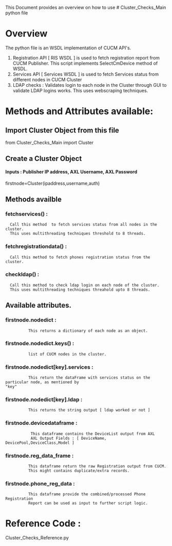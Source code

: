 This Document provides an overview on how to use # Cluster_Checks_Main python file

# Overview

The python file is an WSDL implementation of CUCM API's.
1. Registration API [ RIS WSDL ] is used to fetch registration report from CUCM Publisher. This script implements SelectCmDevice method of WSDL.
2. Services API [ Services WSDL ] is used to fetch Services status from different nodes in CUCM Cluster
3. LDAP checks : Validates login to each node in the Cluster through GUI to validate LDAP logins works. This uses webscraping techniques.

# Methods and Attributes available:


## Import Cluster Object from this file
  from Cluster_Checks_Main import Cluster

## Create a Cluster Object 
#### Inputs : Publisher IP address, AXL Username, AXL Password 

  firstnode=Cluster(ipaddress,username,auth) 


## Methods availble

### fetchservices() : 
      Call this method  to fetch services status from all nodes in the cluster. 
      This uses multithreading techniques threshold to 8 threads.
                  
### fetchregistrationdata() : 
      Call this method to fetch phones registration status from the cluster.
      
### checkldap() : 
      Call this method to check ldap login on each node of the cluster. 
      This uses multithreading techniques threahold upto 8 threads.


## Available attributes.

### firstnode.nodedict : 
              This returns a dictionary of each node as an object.
### firstnode.nodedict.keys() : 
              list of CUCM nodes in the cluster.
### firstnode.nodedict[key].services : 
              This return the dataFrame with services status on the particular node, as mentioned by                                        "key"
### firstnode.nodedict[key].ldap : 
              This returns the string output [ ldap worked or not ]

### firstnode.devicedataframe : 
               This dataframe contains the DeviceList output from AXL 
               AXL Output Fields : [ DeviceName, DevicePool,DeviceClass,Model ]

### firstnode.reg_data_frame : 
              This dataframe return the raw Registration output from CUCM. 
              This might contains duplicate/extra records.

### firstnode.phone_reg_data : 
              This dataframe provide the combined/processed Phone Registration 
              Report can be used as input to further script logic.


# Reference Code : 
  Cluster_Checks_Reference.py
